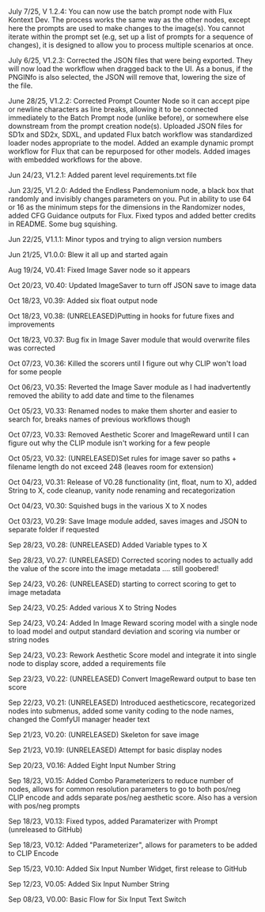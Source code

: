 July 7/25, V 1.2.4: You can now use the batch prompt node with Flux Kontext Dev.  The process works the same way as the other nodes, except here the prompts are used to make changes to the image(s).  You cannot iterate within the prompt set (e.g, set up a list of prompts for a sequence of changes), it is designed to allow you to process multiple scenarios at once.

July 6/25, V1.2.3: Corrected the JSON files that were being exported.  They will now load the workflow when dragged back to the UI.  As a bonus, if the PNGINfo is also selected, the JSON will remove that, lowering the size of the file.

June 28/25, V1.2.2: Corrected Prompt Counter Node so it can accept pipe or newline characters as line breaks, allowing it to be connected immediately to the Batch Prompt node (unlike before), or somewhere else downstream from the prompt creation node(s).  Uploaded JSON files for SD1x and SD2x, SDXL, and updated Flux batch workflow was standardized loader nodes appropriate to the model.  Added an example dynamic prompt workflow for Flux that can be repurposed for other models.  Added images with embedded workflows for the above.

Jun 24/23, V1.2.1: Added parent level requirements.txt file

Jun 23/25, V1.2.0: Added the Endless Pandemonium node, a black box that randomly and invisibly changes parameters on you.  Put in ability to use 64 or 16 as the minimum steps for the dimensions in the Randomizer nodes, added CFG Guidance outputs for Flux.  Fixed typos and added better credits in README.  Some bug squishing.

Jun 22/25, V1.1.1: Minor typos and trying to align version numbers

Jun 21/25, V1.0.0: Blew it all up and started again

Aug 19/24, V0.41: Fixed Image Saver node so it appears

Oct 20/23, V0.40: Updated ImageSaver to turn off  JSON save to image data

Oct 18/23, V0.39: Added six float output node

Oct 18/23, V0.38: (UNRELEASED)Putting in hooks for future fixes and improvements

Oct 18/23, V0.37: Bug fix in Image Saver module that would overwrite files was corrected

Oct 07/23, V0.36: Killed the scorers until I figure out why CLIP won't load for some people

Oct 06/23, V0.35: Reverted the Image Saver module as I had inadvertently removed the ability to add date and time to the filenames

Oct 05/23, V0.33: Renamed nodes to make them shorter and easier to search for, breaks names of previous workflows though

Oct 07/23, V0.33: Removed Aesthetic Scorer and ImageReward until I can figure out why the CLIP module isn't working for a few people

Oct 05/23, V0.32: (UNRELEASED)Set rules for image saver so paths + filename length do not exceed 248 (leaves room for extension)

Oct 04/23, V0.31: Release of V0.28 functionality (int, float, num to X), added String to X, code cleanup, vanity node renaming and recategorization

Oct 04/23, V0.30: Squished bugs in the various X to X nodes

Oct 03/23, V0.29: Save Image module added, saves images and JSON to separate folder if requested

Sep 28/23, V0.28: (UNRELEASED)  Added Variable types to X

Sep 28/23, V0.27: (UNRELEASED) Corrected scoring nodes to actually add the value of the score into the image metadata .... still goobered!

Sep 24/23, V0.26: (UNRELEASED) starting to correct scoring to get to image metadata

Sep 24/23, V0.25: Added various X to String Nodes

Sep 24/23, V0.24: Added In Image Reward scoring model with a single node to load model and output standard deviation and scoring via number or string nodes

Sep 24/23, V0.23: Rework Aesthetic Score model and integrate it into single node to display score, added a requirements file

Sep 23/23, V0.22: (UNRELEASED) Convert ImageReward output to base ten score

Sep 22/23, V0.21: (UNRELEASED) Introduced aestheticscore, recategorized nodes into submenus, added some vanity coding to the node names, changed the ComfyUI manager header text

Sep 21/23, V0.20: (UNRELEASED) Skeleton for save image

Sep 21/23, V0.19: (UNRELEASED) Attempt for basic display nodes

Sep 20/23, V0.16: Added Eight Input Number String 

Sep 18/23, V0.15: Added Combo Parameterizers to reduce number of nodes, allows for common resolution parameters to go to both pos/neg CLIP encode and adds separate pos/neg aesthetic score.  Also has a version with pos/neg prompts

Sep 18/23, V0.13: Fixed typos, added Paramaterizer with Prompt (unreleased to GitHub)

Sep 18/23, V0.12: Added "Parameterizer", allows for parameters to be added to CLIP Encode

Sep 15/23, V0.10: Added Six Input Number Widget, first release to GitHub

Sep 12/23, V0.05: Added Six Input Number String

Sep 08/23, V0.00: Basic Flow for Six Input Text Switch

